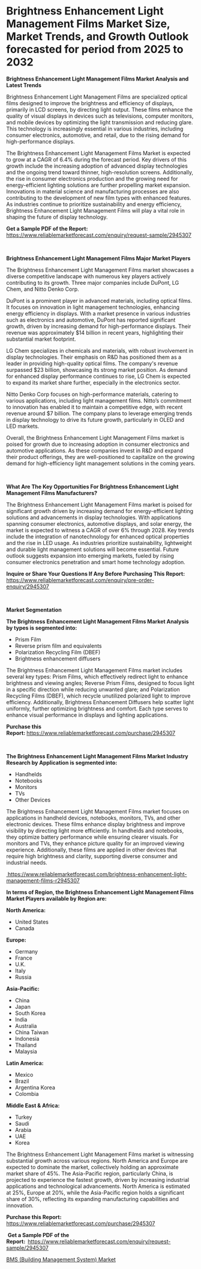 <p><h1>Brightness Enhancement Light Management Films Market Size, Market Trends, and Growth Outlook forecasted for period from 2025 to 2032</h1></p><p><strong>Brightness Enhancement Light Management Films Market Analysis and Latest Trends</strong></p>
<p><p>Brightness Enhancement Light Management Films are specialized optical films designed to improve the brightness and efficiency of displays, primarily in LCD screens, by directing light output. These films enhance the quality of visual displays in devices such as televisions, computer monitors, and mobile devices by optimizing the light transmission and reducing glare. This technology is increasingly essential in various industries, including consumer electronics, automotive, and retail, due to the rising demand for high-performance displays.</p><p>The Brightness Enhancement Light Management Films Market is expected to grow at a CAGR of 6.4% during the forecast period. Key drivers of this growth include the increasing adoption of advanced display technologies and the ongoing trend toward thinner, high-resolution screens. Additionally, the rise in consumer electronics production and the growing need for energy-efficient lighting solutions are further propelling market expansion. Innovations in material science and manufacturing processes are also contributing to the development of new film types with enhanced features. As industries continue to prioritize sustainability and energy efficiency, Brightness Enhancement Light Management Films will play a vital role in shaping the future of display technology.</p></p>
<p><strong>Get a Sample PDF of the Report:&nbsp;</strong> <a href="https://www.reliablemarketforecast.com/enquiry/request-sample/2945307?utm_campaign=3100&utm_medium=2&utm_source=Github&utm_content=ia&utm_term=11032025&utm_id=brightness-enhancement-light-management-films">https://www.reliablemarketforecast.com/enquiry/request-sample/2945307</a></p>
<p>&nbsp;</p>
<p><strong>Brightness Enhancement Light Management Films Major Market Players</strong></p>
<p><p>The Brightness Enhancement Light Management Films market showcases a diverse competitive landscape with numerous key players actively contributing to its growth. Three major companies include DuPont, LG Chem, and Nitto Denko Corp.</p><p>DuPont is a prominent player in advanced materials, including optical films. It focuses on innovation in light management technologies, enhancing energy efficiency in displays. With a market presence in various industries such as electronics and automotive, DuPont has reported significant growth, driven by increasing demand for high-performance displays. Their revenue was approximately $14 billion in recent years, highlighting their substantial market footprint.</p><p>LG Chem specializes in chemicals and materials, with robust involvement in display technologies. Their emphasis on R&D has positioned them as a leader in providing high-quality optical films. The company's revenue surpassed $23 billion, showcasing its strong market position. As demand for enhanced display performance continues to rise, LG Chem is expected to expand its market share further, especially in the electronics sector.</p><p>Nitto Denko Corp focuses on high-performance materials, catering to various applications, including light management films. Nitto’s commitment to innovation has enabled it to maintain a competitive edge, with recent revenue around $7 billion. The company plans to leverage emerging trends in display technology to drive its future growth, particularly in OLED and LED markets.</p><p>Overall, the Brightness Enhancement Light Management Films market is poised for growth due to increasing adoption in consumer electronics and automotive applications. As these companies invest in R&D and expand their product offerings, they are well-positioned to capitalize on the growing demand for high-efficiency light management solutions in the coming years.</p></p>
<p>&nbsp;</p>
<p><strong>What Are The Key Opportunities For Brightness Enhancement Light Management Films Manufacturers?</strong></p>
<p><p>The Brightness Enhancement Light Management Films market is poised for significant growth driven by increasing demand for energy-efficient lighting solutions and advancements in display technologies. With applications spanning consumer electronics, automotive displays, and solar energy, the market is expected to witness a CAGR of over 6% through 2028. Key trends include the integration of nanotechnology for enhanced optical properties and the rise in LED usage. As industries prioritize sustainability, lightweight and durable light management solutions will become essential. Future outlook suggests expansion into emerging markets, fueled by rising consumer electronics penetration and smart home technology adoption.</p></p>
<p><strong>Inquire or Share Your Questions If Any Before Purchasing This Report:</strong> <a href="https://www.reliablemarketforecast.com/enquiry/pre-order-enquiry/2945307?utm_campaign=3100&utm_medium=2&utm_source=Github&utm_content=ia&utm_term=11032025&utm_id=brightness-enhancement-light-management-films">https://www.reliablemarketforecast.com/enquiry/pre-order-enquiry/2945307</a></p>
<p>&nbsp;</p>
<p><strong>Market Segmentation</strong></p>
<p><strong>The Brightness Enhancement Light Management Films Market Analysis by types is segmented into:</strong></p>
<p><ul><li>Prism Film</li><li>Reverse prism film and equivalents</li><li>Polarization Recycling Film (DBEF)</li><li>Brightness enhancement diffusers</li></ul></p>
<p><p>The Brightness Enhancement Light Management Films market includes several key types: Prism Films, which effectively redirect light to enhance brightness and viewing angles; Reverse Prism Films, designed to focus light in a specific direction while reducing unwanted glare; and Polarization Recycling Films (DBEF), which recycle unutilized polarized light to improve efficiency. Additionally, Brightness Enhancement Diffusers help scatter light uniformly, further optimizing brightness and comfort. Each type serves to enhance visual performance in displays and lighting applications.</p></p>
<p><strong>Purchase this Report:&nbsp;</strong><a href="https://www.reliablemarketforecast.com/purchase/2945307?utm_campaign=3100&utm_medium=2&utm_source=Github&utm_content=ia&utm_term=11032025&utm_id=brightness-enhancement-light-management-films">https://www.reliablemarketforecast.com/purchase/2945307</a></p>
<p>&nbsp;</p>
<p><strong>The Brightness Enhancement Light Management Films Market Industry Research by Application is segmented into:</strong></p>
<p><ul><li>Handhelds</li><li>Notebooks</li><li>Monitors</li><li>TVs</li><li>Other Devices</li></ul></p>
<p><p>The Brightness Enhancement Light Management Films market focuses on applications in handheld devices, notebooks, monitors, TVs, and other electronic devices. These films enhance display brightness and improve visibility by directing light more efficiently. In handhelds and notebooks, they optimize battery performance while ensuring clearer visuals. For monitors and TVs, they enhance picture quality for an improved viewing experience. Additionally, these films are applied in other devices that require high brightness and clarity, supporting diverse consumer and industrial needs.</p></p>
<p><a href="https://www.reliablemarketforecast.com/brightness-enhancement-light-management-films-r2945307?utm_campaign=3100&utm_medium=2&utm_source=Github&utm_content=ia&utm_term=11032025&utm_id=brightness-enhancement-light-management-films">&nbsp;https://www.reliablemarketforecast.com/brightness-enhancement-light-management-films-r2945307</a></p>
<p><strong>In terms of Region, the Brightness Enhancement Light Management Films Market Players available by Region are:</strong></p>
<p>
    <p> <strong> North America: </strong>
        <ul>
            <li>United States</li>
            <li>Canada</li>
        </ul>
        </p> 
    <p> <strong> Europe: </strong>
        <ul>
            <li>Germany</li>
            <li>France</li>
            <li>U.K.</li>
            <li>Italy</li>
            <li>Russia</li>
        </ul>
        </p> 
    <p> <strong> Asia-Pacific: </strong>
        <ul>
            <li>China</li>
            <li>Japan</li>
            <li>South Korea</li>
            <li>India</li>
            <li>Australia</li>
            <li>China Taiwan</li>
            <li>Indonesia</li>
            <li>Thailand</li>
            <li>Malaysia</li>
        </ul>
        </p> 
    <p> <strong> Latin America: </strong>
        <ul>
            <li>Mexico</li>
            <li>Brazil</li>
            <li>Argentina Korea</li>
            <li>Colombia</li>
        </ul>
        </p> 
    <p> <strong> Middle East & Africa: </strong>
        <ul>
            <li>Turkey</li>
            <li>Saudi</li>
            <li>Arabia</li>
            <li>UAE</li>
            <li>Korea</li>
        </ul>
    </p>
    </p>
<p><p>The Brightness Enhancement Light Management Films market is witnessing substantial growth across various regions. North America and Europe are expected to dominate the market, collectively holding an approximate market share of 45%. The Asia-Pacific region, particularly China, is projected to experience the fastest growth, driven by increasing industrial applications and technological advancements. North America is estimated at 25%, Europe at 20%, while the Asia-Pacific region holds a significant share of 30%, reflecting its expanding manufacturing capabilities and innovation.</p></p>
<p><strong>Purchase this Report: </strong><a href="https://www.reliablemarketforecast.com/purchase/2945307?utm_campaign=3100&utm_medium=2&utm_source=Github&utm_content=ia&utm_term=11032025&utm_id=brightness-enhancement-light-management-films">https://www.reliablemarketforecast.com/purchase/2945307</a></p>
<p>&nbsp;<strong>Get a Sample PDF of the Report:&nbsp;&nbsp;</strong><a href="https://www.reliablemarketforecast.com/enquiry/request-sample/2945307?utm_campaign=3100&utm_medium=2&utm_source=Github&utm_content=ia&utm_term=11032025&utm_id=brightness-enhancement-light-management-films">https://www.reliablemarketforecast.com/enquiry/request-sample/2945307</a></p>
<p><strong></strong></p>
<p><p><a href="https://github.com/birbamanan03/Market-Research-Report-List-1/blob/main/bms-building-management-system-market.md?utm_campaign=3100&utm_medium=2&utm_source=Github&utm_content=ia&utm_term=11032025&utm_id=brightness-enhancement-light-management-films">BMS (Building Management System) Market</a></p></p>